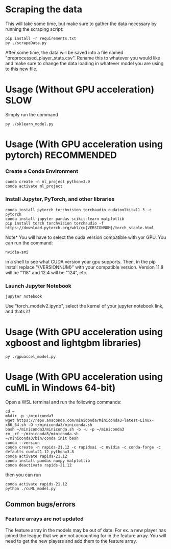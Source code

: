# Scraping the data

This will take some time, but make sure to gather the data necessary by running the scraping script:

```shell
pip install -r requirements.txt
py ./scrapeData.py
```

After some time, the data will be saved into a file named "preprocessed_player_stats.csv". Rename this to whatever
you would like and make sure to change the data loading in whatever model you are using to this new file.

# Usage (Without GPU acceleration) SLOW

Simply run the command

```shell
py ./sklearn_model.py
```

# Usage (With GPU acceleration using pytorch) RECOMMENDED

### Create a Conda Environment

```shell
conda create -n ml_project python=3.9
conda activate ml_project
```

### Install Jupyter, PyTorch, and other libraries

```shell
conda install pytorch torchvision torchaudio cudatoolkit=11.3 -c pytorch
conda install jupyter pandas scikit-learn matplotlib
pip install torch torchvision torchaudio -f https://download.pytorch.org/whl/cu{VERSIONNUM}/torch_stable.html
```

Note\* You will have to select the cuda version compatible with yor GPU. You can run the command:

```shell
nvidia-smi
```

in a shell to see what CUDA version your gpu supports. Then, in the pip install replace "{VERSIONNUM}" with your compatible version.
Version 11.8 will be "118" and 12.4 will be "124", etc.

### Launch Jupyter Notebook

```shell
jupyter notebook
```

Use "torch_modelv2.ipynb", select the kernel of your jupyter notebook link, and thats it!

# Usage (With GPU acceleration using xgboost and lightgbm libraries)

```shell
py ./gpuaccel_model.py
```

# Usage (With GPU acceleration using cuML in Windows 64-bit)

Open a WSL terminal and run the following commands:

```shell
cd ~
mkdir -p ~/miniconda3
wget https://repo.anaconda.com/miniconda/Miniconda3-latest-Linux-x86_64.sh -O ~/miniconda3/miniconda.sh
bash ~/miniconda3/miniconda.sh -b -u -p ~/miniconda3
rm -rf ~/miniconda3/miniconda.sh
~/miniconda3/bin/conda init bash
conda --version
conda create -n rapids-21.12 -c rapidsai -c nvidia -c conda-forge -c defaults cuml=21.12 python=3.8
conda activate rapids-21.12
conda install pandas numpy matplotlib
conda deactivate rapids-21.12
```

then you can run

```shell
conda activate rapids-21.12
python ./cuML_model.py
```

## Common bugs/errors

### Feature arrays are not updated

The feature array in the models may be out of date. For ex. a new player has joined the league that we
are not accounting for in the feature array. You will need to get the new players and add them to the feature array.
